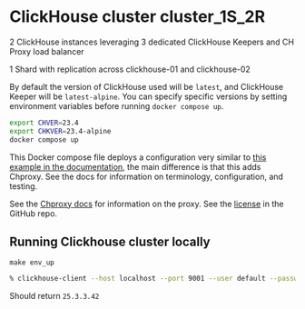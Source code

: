 # ClickHouse cluster cluster_1S_2R

2 ClickHouse instances leveraging 3 dedicated ClickHouse Keepers and CH Proxy load balancer

1 Shard with replication across clickhouse-01 and clickhouse-02

By default the version of ClickHouse used will be `latest`, and ClickHouse Keeper
will be `latest-alpine`.  You can specify specific versions by setting environment
variables before running `docker compose up`.

```bash
export CHVER=23.4
export CHKVER=23.4-alpine
docker compose up
```

This Docker compose file deploys a configuration very similar to [this
example in the documentation](https://clickhouse.com/docs/en/architecture/replication), the main difference is that this adds Chproxy.
See the docs for information on terminology, configuration, and testing.

See the [Chproxy docs](https://www.chproxy.org/) for information on the proxy. See the [license](https://github.com/ContentSquare/chproxy/blob/master/LICENSE) in the GitHub repo.


## Running Clickhouse cluster locally

```
make env_up
```

```sh
% clickhouse-client --host localhost --port 9001 --user default --password '' -q "SELECT version()"
```
Should return `25.3.3.42`